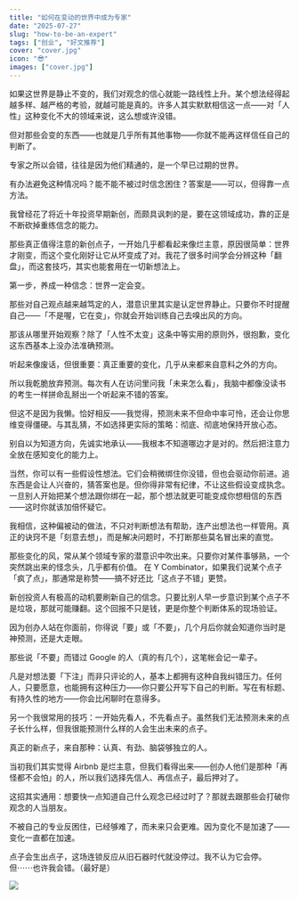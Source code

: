 ```yaml
---
title: "如何在变动的世界中成为专家"
date: "2025-07-27"
slug: "how-to-be-an-expert"
tags: ["创业", "好文推荐"]
cover: "cover.jpg"
icon: "😎"
images: ["cover.jpg"]
---
```

如果这世界是静止不变的，我们对观念的信心就能一路线性上升。某个想法经得起越多样、越严格的考验，就越可能是真的。许多人其实默默相信这一点——对「人性」这种变化不大的领域来说，这么想或许没错。



但对那些会变的东西——也就是几乎所有其他事物——你就不能再这样信任自己的判断了。



专家之所以会错，往往是因为他们精通的，是一个早已过期的世界。



有办法避免这种情况吗？能不能不被过时信念困住？答案是——可以，但得靠一点方法。



我曾经花了将近十年投资早期新创，而颇具讽刺的是，要在这领域成功，靠的正是不断砍掉重练信念的能力。



那些真正值得注意的新创点子，一开始几乎都看起来像烂主意，原因很简单：世界才刚变，而这个变化刚好让它从坏变成了对。我花了很多时间学会分辨这种「翻盘」，而这套技巧，其实也能套用在一切新想法上。



第一步，养成一种信念：世界一定会变。



那些对自己观点越来越笃定的人，潜意识里其实是认定世界静止。只要你不时提醒自己——「不是喔，它在变」，你就会开始训练自己去嗅出风的方向。



那该从哪里开始观察？除了「人性不太变」这条中等实用的原则外，很抱歉，变化这东西基本上没办法准确预测。



听起来像废话，但很重要：真正重要的变化，几乎从来都来自意料之外的方向。



所以我乾脆放弃预测。每次有人在访问里问我「未来怎么看」，我脑中都像没读书的考生一样拼命乱掰出一个听起来不错的答案。



但这不是因为我懒。恰好相反——我觉得，预测未来不但命中率可怜，还会让你思维变得僵硬。与其乱猜，不如选择更实际的策略：彻底、彻底地保持开放心态。



别自以为知道方向，先诚实地承认——我根本不知道哪边才是对的。然后把注意力全放在感知变化的能力上。



当然，你可以有一些假设性想法。它们会稍微绑住你没错，但也会驱动你前进。追东西是会让人兴奋的，猜答案也是。但你得非常有纪律，不让这些假设变成执念。
一旦别人开始把某个想法跟你绑在一起，那个想法就更可能变成你想相信的东西——这时你就该加倍怀疑它。



我相信，这种偏被动的做法，不只对判断想法有帮助，连产出想法也一样管用。真正的诀窍不是「刻意去想」，而是解决问题时，不打断那些莫名冒出来的直觉。



那些变化的风，常从某个领域专家的潜意识中吹出来。只要你对某件事够熟，一个突然跳出来的怪念头，几乎都有价值。
在 Y Combinator，如果我们说某个点子「疯了点」，那通常是称赞——搞不好还比「这点子不错」更赞。



新创投资人有极高的动机要刷新自己的信念。只要比别人早一步意识到某个点子不是垃圾，那就可能赚翻。这个回报不只是钱，更是你整个判断体系的现场验证。



因为创办人站在你面前，你得说「要」或「不要」，几个月后你就会知道你当时是神预测，还是大走眼。



那些说「不要」而错过 Google 的人（真的有几个），这笔帐会记一辈子。



凡是对想法要「下注」而非只评论的人，基本上都拥有这种自我纠错压力。任何人，只要愿意，也能拥有这种压力——你只要公开写下自己的判断。写在有标题、有持久性的地方——你会比闲聊时在意得多。



另一个我很常用的技巧：一开始先看人，不先看点子。虽然我们无法预测未来的点子长什么样，但我很能预测什么样的人会生出未来的点子。



真正的新点子，来自那种：认真、有劲、脑袋够独立的人。



当初我们其实觉得 Airbnb 是烂主意，但我们看得出来——创办人他们是那种「再怪都不会怕」的人，所以我们选择先信人、再信点子，最后押对了。



这招其实通用：想要快一点知道自己什么观念已经过时了？那就去跟那些会打破你观念的人当朋友。



不被自己的专业反困住，已经够难了，而未来只会更难。因为变化不是加速了——变化一直都在加速。



点子会生出点子，这场连锁反应从旧石器时代就没停过。我不认为它会停。
但⋯⋯也许我会错。（最好是）




![](https://prod-files-secure.s3.us-west-2.amazonaws.com/112d0858-5090-4d34-a606-b75eb8d65fd2/46476355-9cf3-4e99-9b7a-3531bc426380/1000202064.png?X-Amz-Algorithm=AWS4-HMAC-SHA256&X-Amz-Content-Sha256=UNSIGNED-PAYLOAD&X-Amz-Credential=ASIAZI2LB466UXVBOLQY%2F20251027%2Fus-west-2%2Fs3%2Faws4_request&X-Amz-Date=20251027T094941Z&X-Amz-Expires=3600&X-Amz-Security-Token=IQoJb3JpZ2luX2VjEOr%2F%2F%2F%2F%2F%2F%2F%2F%2F%2FwEaCXVzLXdlc3QtMiJGMEQCIFQD2wm8RZL5MAQIO2wz3UgWlr8PFxA%2BSit42fuujMD2AiA9gAAnIA6Jn7v4KUmuGFBjPV1iZYjRwJLjEHMti12CUyqIBAij%2F%2F%2F%2F%2F%2F%2F%2F%2F%2F8BEAAaDDYzNzQyMzE4MzgwNSIMjY80hcq7ca3ami0YKtwDv3RS2TPGo%2FUeDk1Dzj1H8Pz24bplD5nQsH6E6%2BWI07z%2FqUPJHVeQFDDBCDToKNG2HoJKdhlncRzzY58D8L8xTgGLm0a%2FP%2FjeokJ5IenIIvuRO4N26rWFGUPW5r55h49UP5YyItT7dDJVs4qi1pWIX1ZvJ9M%2FzT%2FSePQlhjUL9p582oS4V%2BI6OdkGY9QWLKoaxalp2KJvxaHE0d947A4WzgNJj4vmQG002OoThipNIRB9S9FOHdcYL4gcn%2FaZR89lZEYHzlIq%2F2kizRU3hIZAP9AZ1G4f4lrs%2B5TVakCphUXQny%2Bo%2BCY5ztkmCz1MG9rk5%2F3a306r981oQdrzojOYxPIftq3Pb9eMNxYQOz5B2nYfdj1gQogDWHbjOMLXS%2Bw4O%2BShQw4B7BKqh8Hxlqg222BpxGdmN33RAehZ9ZhQHQgQTRy8xgL6hsJglBkqmfA%2FICaH1wA4VXnzq4l6gshvhNr4J8QdXMxGlm4nqH3Cg2vTyuLpl9%2Fvu%2FxYYZINBrlrhQn4Embb1qDNfCeexMf4S%2F6bgSyERz6NCSEiC5Uk5QhBIusPGmR0jgT94GvIVcAMk2pbWzyjxLC7xRBqSPlLa7P1%2Bf7fIhdYY6hHdyNf%2FZ%2F0Ow5FIpOS1gKChX8w0PX8xwY6pgFrJg1WKtHkl%2BcDmFQ9HGoXISpTPIV4CnWNXtqhxr%2BHy3wIrJvRAi7zWFYGAmqjY%2BJA946OvKcM3NhM4viVIZjRxn2dkOMGrL%2F1sZP1O52HeDgrSIQA3UlcMueYI6DozCZPUjJvSdsCC7dzPOa%2FCD5n9POvbeN4SXfUMR3fj6NEk5c8FZxVbyE7ESTPa0j3Mwf%2FTJePhWtEcYWVfzd7x3ROigu2bwFW&X-Amz-Signature=e032dbc9d7d337721c427b6936dc16e7c64c47d1d51d162c723410c3f78fc508&X-Amz-SignedHeaders=host&x-amz-checksum-mode=ENABLED&x-id=GetObject)

